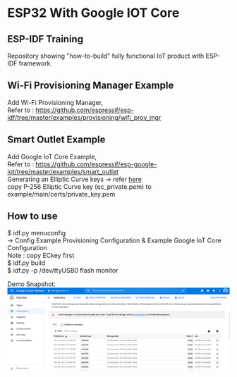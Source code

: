 # ESP32 With Google IOT Core  
  
## ESP-IDF Training  
Repository showing "how-to-build" fully functional IoT product with ESP-IDF framework.  
  
## Wi-Fi Provisioning Manager Example  
Add Wi-Fi Provisioning Manager,  
Refer to : https://github.com/espressif/esp-idf/tree/master/examples/provisioning/wifi_prov_mgr  
  
## Smart Outlet Example  
Add Google IoT Core Example,  
Refer to : https://github.com/espressif/esp-google-iot/tree/master/examples/smart_outlet  
    Generating an Elliptic Curve keys -> refer [here](https://cloud.google.com/iot/docs/how-tos/credentials/keys#generating_an_elliptic_curve_keys)  
        copy P-256 Elliptic Curve key (ec_private.pem) to example/main/certs/private_key.pem  
  
  
## How to use  
  $ idf.py menuconfig  
  -> Config Example Provisioning Configuration & Example Google IoT Core Configuration  
  Note : copy ECkey first  
  $ idf.py build  
  $ idf.py -p /dev/ttyUSB0 flash monitor  
  
  
Demo Snapshot:
![esp32_google_iot_example](esp32_google_iot_example.PNG)  
